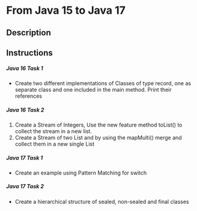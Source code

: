 # From Java 15 to Java 17
## Description
## Instructions

##### Java 16 Task 1 
* Create two different implementations of Classes of type record, one as separate
class and one included in the main method. Print their references

##### Java 16 Task 2
1. Create a Stream of Integers, Use the new feature method toList() to collect the stream in a new list.
2. Create a Stream of two List<Integer> and by using the mapMulti() merge and collect them in a new single List<Integer>

##### Java 17 Task 1
* Create an example using Pattern Matching for switch
##### Java 17 Task 2
* Create a hierarchical structure of sealed, non-sealed and final classes